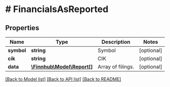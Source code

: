 # # FinancialsAsReported

## Properties

Name | Type | Description | Notes
------------ | ------------- | ------------- | -------------
**symbol** | **string** | Symbol | [optional]
**cik** | **string** | CIK | [optional]
**data** | [**\Finnhub\Model\Report[]**](Report.md) | Array of filings. | [optional]

[[Back to Model list]](../../README.md#models) [[Back to API list]](../../README.md#endpoints) [[Back to README]](../../README.md)
